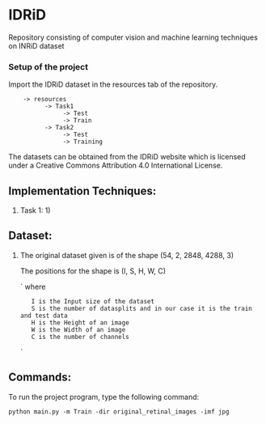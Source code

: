# IDRiD
Repository consisting of computer vision and machine learning techniques on INRiD dataset

### Setup of the project 

Import the IDRiD dataset in the resources tab of the repository.

        -> resources 
              -> Task1
                   -> Test
                   -> Train
              -> Task2
                   -> Test
                   -> Training



The datasets can be obtained from the IDRiD website which is licensed under a 
Creative Commons Attribution 4.0 International License. 


## Implementation Techniques:

1) Task 1:
      1) 
      
      
      
## Dataset:

1) The original dataset given is of the shape (54, 2, 2848, 4288, 3)

    The positions for the shape is (I, S, H, W, C)
    
    `
    where 
          
          I is the Input size of the dataset
          S is the number of datasplits and in our case it is the train and test data
          H is the Height of an image
          W is the Width of an image
          C is the number of channels
     `
      
## Commands:

To run the project program, type the following command:

`python main.py -m Train -dir original_retinal_images -imf jpg`